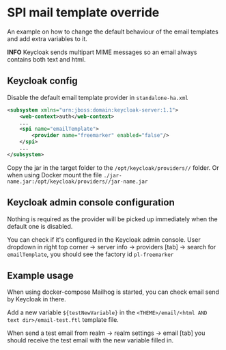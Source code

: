 # SPI mail template override

An example on how to change the default behaviour of the email templates and add extra variables to it.

**INFO** Keycloak sends multipart MIME messages so an email always contains both text and html.

## Keycloak config

Disable the default email template provider in `standalone-ha.xml`

```xml
<subsystem xmlns="urn:jboss:domain:keycloak-server:1.1">
    <web-context>auth</web-context>
    ...
    <spi name="emailTemplate">
        <provider name="freemarker" enabled="false"/>
    </spi>
    ...
</subsystem>
 ```

Copy the jar in the target folder to the `/opt/keycloak/providers//` folder.
Or when using Docker mount the file `./jar-name.jar:/opt/keycloak/providers//jar-name.jar`

## Keycloak admin console configuration

Nothing is required as the provider will be picked up immediately when the default one is disabled.

You can check if it's configured in the Keycloak admin console.
User dropdown in right top corner -> server info -> providers [tab] -> search for `emailTemplate`, you should see the factory id `pl-freemarker`

## Example usage

When using docker-compose Mailhog is started, you can check email send by Keycloak in there.

Add a new variable `${testNewVariable}` in the `<THEME>/email/<html AND text dir>/email-test.ftl` template file.

When send a test email from realm -> realm settings -> email [tab] you should receive the test email with the new variable filled in.
